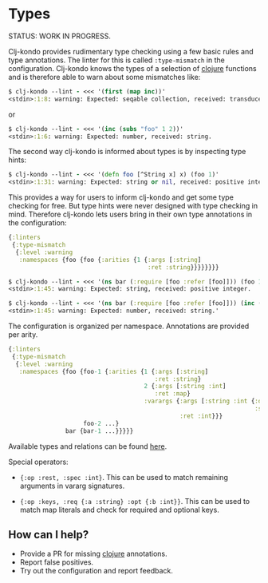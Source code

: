 # Types

STATUS: WORK IN PROGRESS.

Clj-kondo provides rudimentary type checking using a few basic rules and type
annotations. The linter for this is called `:type-mismatch` in the
configuration. Clj-kondo knows the types of a selection of
[clojure](https://github.com/borkdude/clj-kondo/tree/master/src/clj_kondo/impl/types/clojure)
functions and is therefore able to warn about some mismatches like:

``` clojure
$ clj-kondo --lint - <<< '(first (map inc))'
<stdin>:1:8: warning: Expected: seqable collection, received: transducer.
```

or

``` clojure
$ clj-kondo --lint - <<< '(inc (subs "foo" 1 2))'
<stdin>:1:6: warning: Expected: number, received: string.
```

The second way clj-kondo is informed about types is by inspecting type hints:

``` clojure
$ clj-kondo --lint - <<< '(defn foo [^String x] x) (foo 1)'
<stdin>:1:31: warning: Expected: string or nil, received: positive integer.
```

This provides a way for users to inform clj-kondo and get some type checking for
free. But type hints were never designed with type checking in mind. Therefore
clj-kondo lets users bring in their own type annotations in the configuration:

``` clojure
{:linters
 {:type-mismatch
  {:level :warning
   :namespaces {foo {foo {:arities {1 {:args [:string]
                                       :ret :string}}}}}}}}
```

``` clojure
$ clj-kondo --lint - <<< '(ns bar (:require [foo :refer [foo]])) (foo 1)'
<stdin>:1:45: warning: Expected: string, received: positive integer.
```

``` clojure
$ clj-kondo --lint - <<< '(ns bar (:require [foo :refer [foo]])) (inc (foo "foo"))
<stdin>:1:45: warning: Expected: number, received: string.'
```

The configuration is organized per namespace. Annotations are provided per arity.

``` clojure
{:linters
 {:type-mismatch
  {:level :warning
   :namespaces {foo {foo-1 {:arities {1 {:args [:string]
                                         :ret :string}
                                      2 {:args [:string :int]
                                         :ret :map}
                                      :varargs {:args [:string :int {:op :rest
                                                                     :spec :int}]
                                                :ret :int}}}
                     foo-2 ...}
                bar {bar-1 ...}}}}}
```

Available types and relations can be found
[here](https://github.com/borkdude/clj-kondo/blob/d9fca2705863e3e604e004ccb942e0b3d2e268ec/src/clj_kondo/impl/types.clj#L18-L51).

Special operators:

- `{:op :rest, :spec :int}`. This can be used to match remaining arguments in
  vararg signatures.

- `{:op :keys, :req {:a :string} :opt {:b :int}}`. This can be used to match map
  literals and check for required and optional keys.

## How can I help?

- Provide a PR for missing
  [clojure](https://github.com/borkdude/clj-kondo/tree/master/src/clj_kondo/impl/types/clojure)
  annotations.
- Report false positives.
- Try out the configuration and report feedback.
